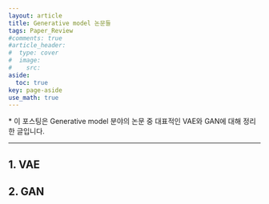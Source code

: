 ```yaml
---
layout: article
title: Generative model 논문들
tags: Paper_Review
#comments: true
#article_header:
#  type: cover
#  image:
#    src:
aside:
  toc: true
key: page-aside
use_math: true
---
```


  \* 이 포스팅은 Generative model 분야의 논문 중 대표적인 VAE와 GAN에 대해 정리한 글입니다.

  --------------------------------------------------------------


## 1. VAE

## 2. GAN
